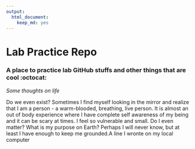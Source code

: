 ```yaml
---
output: 
  html_document: 
    keep_md: yes
---
```

# Lab Practice Repo

### A place to practice lab GitHub stuffs and other things that are cool :octocat:


*Some thoughts on life*

Do we even exist? Sometimes I find myself looking in the mirror and realize that I am a person - a warm-blooded, breathing, live person. It is almost an out of body experience where I have complete self awareness of my being and it can be scary at times. I feel so vulnerable and small. Do I even matter? What is my purpose on Earth? Perhaps I will never know, but at least I have enough to keep me grounded.A line I wronte on my local computer

